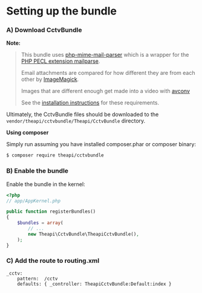Setting up the bundle
=====================
### A) Download CctvBundle

**Note:**

> This bundle uses [php-mime-mail-parser](https://github.com/message/php-mime-mail-parser) which is 
> a wrapper for the [PHP PECL extension mailparse](http://pecl.php.net/package/mailparse).
>
> Email attachments are compared for how different they are from each other by [ImageMagick](http://www.imagemagick.org).
>
> Images that are different enough get made into a video with [avconv](http://libav.org)
>
> See the [installation instructions](install_requirements.md) for these requirements.


Ultimately, the CctvBundle files should be downloaded to the
`vendor/theapi/cctvbundle/Theapi/CctvBundle` directory.

**Using composer**

Simply run assuming you have installed composer.phar or composer binary:

``` bash
$ composer require theapi/cctvbundle
```

### B) Enable the bundle

Enable the bundle in the kernel:

``` php
<?php
// app/AppKernel.php

public function registerBundles()
{
    $bundles = array(
        // ...
        new Theapi\CctvBundle\TheapiCctvBundle(),
    );
}
```
### C) Add the route to routing.xml
```
_cctv:
    pattern:  /cctv
    defaults: { _controller: TheapiCctvBundle:Default:index }
```

    

